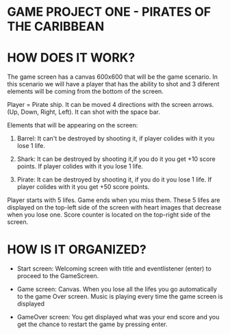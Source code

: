 # GAME PROJECT ONE - PIRATES OF THE CARIBBEAN

# HOW DOES IT WORK?

The game screen has a canvas 600x600 that will be the game scenario. In this scenario we will have a player that has the ability to shot and 3 diferent elements will be coming from the bottom of the screen. 

Player = Pirate ship. It can be moved 4 directions with the screen arrows.(Up, Down, Right, Left). It can shot with the space bar. 

Elements that will be appearing on the screen: 

1. Barrel: It can't be destroyed by shooting it, if player colides with it you lose 1 life. 

2. Shark: It can be destroyed by shooting it,if you do it you get +10 score points. If player colides with it you lose 1 life.

3. Pirate: It can be destroyed by shooting it, if you do it you lose 1 life. If player colides with it you get +50 score points. 

Player starts with 5 lifes. Game ends when you miss them. These 5 lifes are displayed on the top-left side of the screen with heart images that decrease when you lose one. Score counter is located on the top-right side of the screen.

# HOW IS IT ORGANIZED? 

- Start screen: Welcoming screen with title and eventlistener (enter) to proceed to the GameScreen. 

- Game screen: Canvas. When you lose all the lifes you go automatically to the game Over screen. Music is playing every time the game screen is displayed

- GameOver screen: You get displayed what was your end score and you get the chance to restart the game by pressing enter. 



